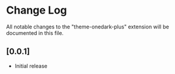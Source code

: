 # Change Log
All notable changes to the "theme-onedark-plus" extension will be documented in this file.

## [0.0.1]
- Initial release
